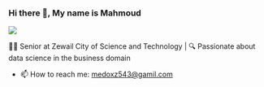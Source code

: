 ### Hi there 👋, My name is Mahmoud
![](https://cdn.dribbble.com/users/1187002/screenshots/14959792/media/9959637980ba12af8d58d6a9d35ef31b.jpg?resize=400x0)

 👨‍💻 Senior at Zewail City of Science and Technology | 🔍 Passionate about data science in the business domain

- 📫 How to reach me: medoxz543@gamil.com 
